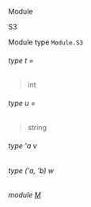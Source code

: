 Module

S3

Module type `Module.S3`

<a id="type-t"></a>

###### type t =

> int


<a id="type-u"></a>

###### type u =

> string


<a id="type-v"></a>

###### type 'a v

<a id="type-w"></a>

###### type ('a, 'b) w

<a id="module-M"></a>

###### module [M](Module.module-type-S3.M.md)